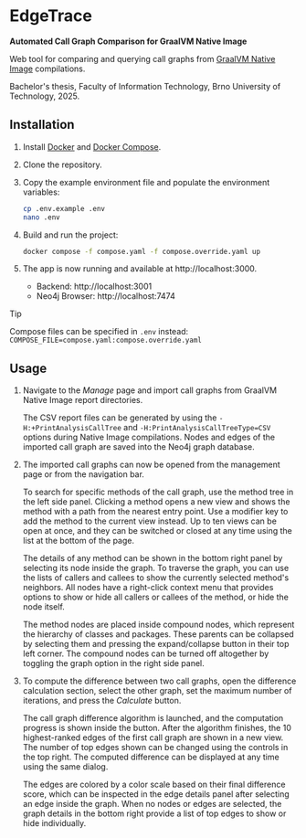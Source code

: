 # EdgeTrace

**Automated Call Graph Comparison for GraalVM Native Image**

Web tool for comparing and querying call graphs from [GraalVM Native Image](https://www.graalvm.org/latest/reference-manual/native-image/) compilations.

Bachelor's thesis, Faculty of Information Technology, Brno University of Technology, 2025.

## Installation

1. Install [Docker](https://docs.docker.com/engine/install/) and [Docker Compose](https://docs.docker.com/compose/install/).

2. Clone the repository.

3. Copy the example environment file and populate the environment variables:
   ```sh
   cp .env.example .env
   nano .env
   ```

4. Build and run the project:
   ```sh
   docker compose -f compose.yaml -f compose.override.yaml up
   ```

5. The app is now running and available at http://localhost:3000.
   - Backend: http://localhost:3001
   - Neo4j Browser: http://localhost:7474

> [!TIP]
> Compose files can be specified in `.env` instead: `COMPOSE_FILE=compose.yaml:compose.override.yaml`

## Usage

1. Navigate to the _Manage_ page and import call graphs from GraalVM Native Image report directories.

   The CSV report files can be generated by using the `-H:+PrintAnalysisCallTree` and `-H:PrintAnalysisCallTreeType=CSV` options during Native Image compilations.
   Nodes and edges of the imported call graph are saved into the Neo4j graph database.

2. The imported call graphs can now be opened from the management page or from the navigation bar.

   To search for specific methods of the call graph, use the method tree in the left side panel.
   Clicking a method opens a new view and shows the method with a path from the nearest entry point.
   Use a modifier key to add the method to the current view instead.
   Up to ten views can be open at once, and they can be switched or closed at any time using the list at the bottom of the page.

   The details of any method can be shown in the bottom right panel by selecting its node inside the graph.
   To traverse the graph, you can use the lists of callers and callees to show the currently selected method's neighbors.
   All nodes have a right-click context menu that provides options to show or hide all callers or callees of the method, or hide the node itself.

   The method nodes are placed inside compound nodes, which represent the hierarchy of classes and packages.
   These parents can be collapsed by selecting them and pressing the expand/collapse button in their top left corner.
   The compound nodes can be turned off altogether by toggling the graph option in the right side panel.

4. To compute the difference between two call graphs, open the difference calculation section, select the other graph, set the maximum number of iterations, and press the _Calculate_ button.

   The call graph difference algorithm is launched, and the computation progress is shown inside the button.
   After the algorithm finishes, the 10 highest-ranked edges of the first call graph are shown in a new view.
   The number of top edges shown can be changed using the controls in the top right.
   The computed difference can be displayed at any time using the same dialog.

   The edges are colored by a color scale based on their final difference score, which can be inspected in the edge details panel after selecting an edge inside the graph.
   When no nodes or edges are selected, the graph details in the bottom right provide a list of top edges to show or hide individually.
